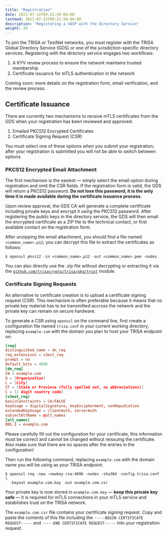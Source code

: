 ```yaml
---
title: "Registration"
date: 2021-07-22T09:21:59-04:00
lastmod: 2021-07-22T09:21:59-04:00
description: "Registering a VASP with the Directory Service"
weight: 20
---
```


To join the TRISA or TestNet networks, you must register with the TRISA Global Directory Service (GDS) or one of the jurisdiction-specific directory services. Registering with the directory service engages two workflows:

1. A KYV review process to ensure the network maintains trusted membership
2. Certificate issuance for mTLS authentication in the network

Coming soon: more details on the registration form, email verification, and the review process.

## Certificate Issuance

There are currently two mechanisms to receive mTLS certificates from the GDS when your registration has been reviewed and approved.

1. Emailed PKCS12 Encrypted Certificates
2. Certificate Signing Request (CSR)

You must select one of these options _when you submit_ your registration; after your registration is submitted you will not be able to switch between options.

### PKCS12 Encrypted Email Attachment

The first mechanism is the easiest &mdash; simply select the email option during registration and omit the CSR fields. If the registration form is valid, the GDS will return a PKCS12 password. **Do not lose this password, it is the only time it is made available during the certificate issuance process**.

Upon review approval, the GDS CA will generate a complete certificate including private keys and encrypt it using the PKCS12 password. After registering the public keys in the directory service, the GDS will then email the encrypted certificate as a ZIP file to the technical contact, or first available contact on the registration form.

After unzipping the email attachment, you should find a file named `<common_name>.p12`; you can decrypt this file to extract the certificates as follows:

```
$ openssl pkcs12 -in <common_name>.p12 -out <common_name>.pem -nodes
```

You can also directly use the .zip file without decrypting or extracting it via the [`github.com/trisacrypto/trisa/pkg/trust`](https://pkg.go.dev/github.com/trisacrypto/trisa/pkg/trust#NewSerializer) module.

### Certificate Signing Requests

An alternative to certificate creation is to upload a certificate signing request (CSR). This mechanism is often preferable because it means that no private key material has to be transmitted accross the network and the private key can remain on secure hardware.

To generate a CSR using `openssl` on the command line, first create a configuration file named `trisa.conf` in your current working directory, replacing `example.com` with the domain you plan to host your TRISA endpoint on:

```conf
[req]
distinguished_name = dn_req
req_extensions = v3ext_req
prompt = no
default_bits = 4096
[dn_req]
CN = example.com
O = [Organization]
L = [City]
ST = [State or Province (fully spelled out, no abbreviations)]
C = [2 digit country code]
[v3ext_req]
basicConstraints = CA:FALSE
keyUsage = digitalSignature, keyEncipherment, nonRepudiation
extendedKeyUsage = clientAuth, serverAuth
subjectAltName = @alt_names
[alt_names]
DNS.1 = example.com
```

Please carefully fill out the configuration for your certificate, this information must be correct and cannot be changed without reissuing the certificate. Also make sure that there are no spaces after the entries in the configuration!

Then run the following command, replacing `example.com` with the domain name you will be using as your TRISA endpoint:

```
$ openssl req -new -newkey rsa:4096 -nodes -sha384 -config trisa.conf \
  -keyout example.com.key -out example.com.csr
```

Your private key is now stored in `example.com.key` &mdash; **keep this private key safe** &mdash; it is required for mTLS connections in your mTLS service and establishes trust on the TRISA network.

The `example.com.csr` file contains your certificate signing request. Copy and paste the contents of this file including the `-----BEGIN CERTIFICATE REQUEST-----` and `-----END CERTIFICATE REQUEST-----` into your registration request.